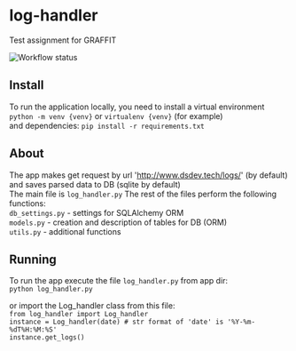 # log-handler
Test assignment for GRAFFIT

![Workflow status](https://github.com/ouriso/log-handler/actions/workflows/workflow.yaml/badge.svg)

## Install
To run the application locally, you need to install a virtual environment  
`python -m venv {venv}` or `virtualenv {venv}` (for example)  
and dependencies:
`pip install -r requirements.txt`

## About
The app makes get request by url 'http://www.dsdev.tech/logs/' (by default)  
and saves parsed data to DB (sqlite by default)  
The main file is `log_handler.py`
The rest of the files perform the following functions:  
`db_settings.py` - settings for SQLAlchemy ORM  
`models.py` - creation and description of tables for DB (ORM)  
`utils.py` - additional functions  

## Running
To run the app execute the file `log_handler.py` from app dir:  
`python log_handler.py`

or import the Log_handler class from this file:  
`from log_handler import Log_handler`  
`instance = Log_handler(date) # str format of 'date' is '%Y-%m-%dT%H:%M:%S'`  
`instance.get_logs()`  